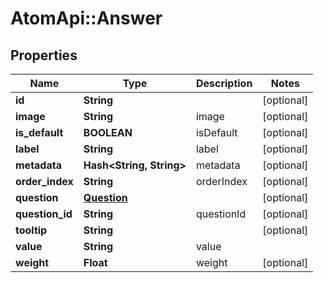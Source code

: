 # AtomApi::Answer

## Properties
Name | Type | Description | Notes
------------ | ------------- | ------------- | -------------
**id** | **String** |  | [optional] 
**image** | **String** | image | [optional] 
**is_default** | **BOOLEAN** | isDefault | [optional] 
**label** | **String** | label | [optional] 
**metadata** | **Hash&lt;String, String&gt;** | metadata | [optional] 
**order_index** | **String** | orderIndex | [optional] 
**question** | [**Question**](Question.md) |  | [optional] 
**question_id** | **String** | questionId | [optional] 
**tooltip** | **String** |  | [optional] 
**value** | **String** | value | 
**weight** | **Float** | weight | [optional] 


